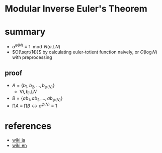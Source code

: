# Modular Inverse Euler's Theorem


# summary
- $a^{\varphi(N)} \equiv 1 \mod{N} (a \bot N)$
- $O(\sqrt{N})$ by calculating euler-totient function naively, or $O(\log{N})$ with preprocessing



## proof
- $A = \{b_1, b_2, ..., b_{\varphi(N)} \}$
  - $\forall{i}, b_i \bot N$
- $B = \{ab_1, ab_2, ..., ab_{\varphi(N)} \}$
- $\prod{A} \equiv \prod{B} \leftrightarrow a^{\varphi(N)} \equiv 1$



# references
- [wiki ja](https://ja.wikipedia.org/wiki/%E3%82%AA%E3%82%A4%E3%83%A9%E3%83%BC%E3%81%AE%E5%AE%9A%E7%90%86_(%E6%95%B0%E8%AB%96))
- [wiki en](https://en.wikipedia.org/wiki/Euler%27s_theorem)

